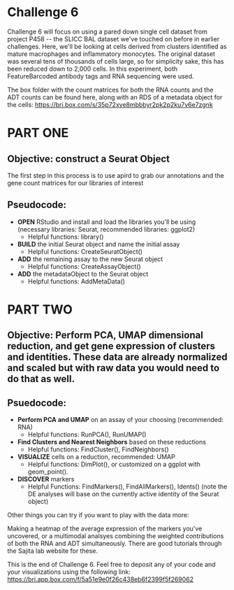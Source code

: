 # Challenge 6

Challenge 6 will focus on using a pared down single cell dataset from project P458 -- the SLICC BAL dataset we've touched on before in earlier challenges. Here, we'll be looking at cells derived from clusters identified as mature macrophages and inflammatory monocytes. The original dataset was several tens of thousands of cells large, so for simplicity sake, this has been reduced down to 2,000 cells. In this experiment, both FeatureBarcoded antibody tags and RNA sequencing were used.

The box folder with the count matrices for both the RNA counts and the ADT counts can be found here, along with an RDS of a metadata object for the cells: https://bri.box.com/s/35p72xve8mbbbyr2pk2p2ku7v6e7zgnk

# PART ONE

## Objective: construct a Seurat Object

The first step in this process is to use apird to grab our annotations and the gene count matrices for our libraries of interest

## Pseudocode:

- **OPEN** RStudio and install and load the libraries you'll be using (necessary libraries: Seurat, recommended libraries: ggplot2)
    - Helpful functions: library()
- **BUILD** the initial Seurat object and name the initial assay
    - Helpful functions: CreateSeuratObject()
- **ADD** the remaining assay to the new Seurat object
    - Helpful functions: CreateAssayObject()
- **ADD** the metadataObject to the Seurat object
    - Helpful functions: AddMetaData()

# PART TWO

## Objective: Perform PCA, UMAP dimensional reduction, and get gene expression of clusters and identities. These data are already normalized and scaled but with raw data you would need to do that as well.


## Psuedocode:

- **Perform PCA and UMAP** on an assay of your choosing (recommended: RNA)
    - Helpful functions: RunPCA(), RunUMAP()
- **Find Clusters and Nearest Neighbors** based on these reductions
    - Helpful functions: FindCluster(), FindNeighbors()
- **VISUALIZE** cells on a reduction, recommended: UMAP
    - Helpful functions: DimPlot(), or customized on a ggplot with geom_point().
- **DISCOVER** markers
    - Helpful Functions: FindMarkers(), FindAllMarkers(), Idents() (note the DE analyses will base on the currently active identity of the Seurat object)
    
Other things you can try if you want to play with the data more:

Making a heatmap of the average expression of the markers you've uncovered, or a multimodal analsyes combining the weighted contributions of both the RNA and ADT simultaneously. There are good tutorials through the Sajita lab website for these.

This is the end of Challenge 6. Feel free to deposit any of your code and your visualizations using the following link: https://bri.app.box.com/f/5a51e9e0f26c438eb6f2399f5f269062

